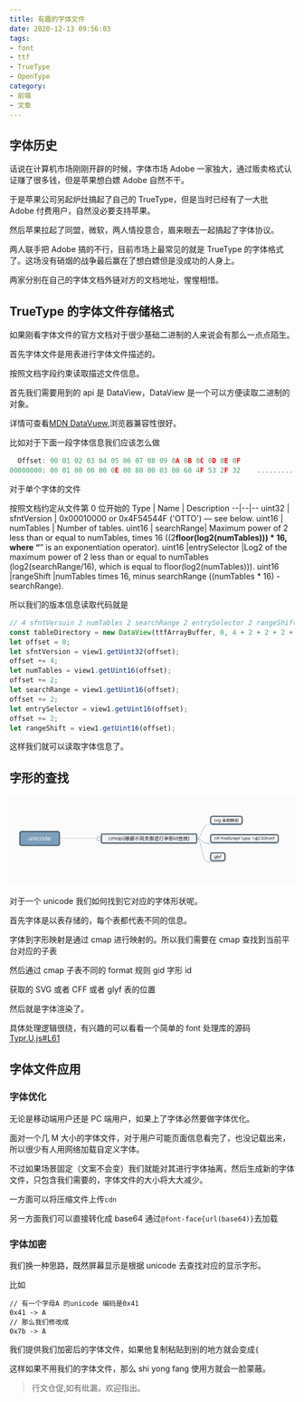 ```yaml
---
title: 有趣的字体文件
date: 2020-12-13 09:56:03
tags:
- font
- ttf
- TrueType
- OpenType
category:
- 前端
- 文章
---
```


## 字体历史

话说在计算机市场刚刚开辟的时候，字体市场 Adobe 一家独大，通过贩卖格式认证赚了很多钱，但是苹果想白嫖 Adobe 自然不干。

于是苹果公司另起炉灶搞起了自己的 TrueType，但是当时已经有了一大批 Adobe 付费用户，自然没必要支持苹果。

然后苹果拉起了同盟，微软，两人情投意合，眉来眼去一起搞起了字体协议。

两人联手把 Adobe 搞的不行，目前市场上最常见的就是 TrueType 的字体格式了。这场没有硝烟的战争最后赢在了想白嫖但是没成功的人身上。

两家分别在自己的字体文档外链对方的文档地址，惺惺相惜。

## TrueType 的字体文件存储格式

如果刚看字体文件的官方文档对于很少基础二进制的人来说会有那么一点点陌生。

首先字体文件是用表进行字体文件描述的。

按照文档字段约束读取描述文件信息。

首先我们需要用到的 api 是 DataView，DataView 是一个可以方便读取二进制的对象。

详情可查看[MDN DataVuew](https://developer.mozilla.org/zh-CN/docs/Web/JavaScript/Reference/Global_Objects/DataView),浏览器兼容性很好。

比如对于下面一段字体信息我们应该怎么做

```javascript
  Offset: 00 01 02 03 04 05 06 07 08 09 0A 0B 0C 0D 0E 0F
00000000: 00 01 00 00 00 0E 00 80 00 03 00 60 4F 53 2F 32    ...........`OS/2
```

对于单个字体的文件

按照文档约定从文件第 0 位开始的
Type | Name | Description
--|--|--
uint32 | sfntVersion | 0x00010000 or 0x4F54544F ('OTTO') — see below.
uint16 | numTables | Number of tables.
uint16 | searchRange| Maximum power of 2 less than or equal to numTables, times 16 ((2**floor(log2(numTables))) \* 16, where “**” is an exponentiation operator).
uint16 |entrySelector |Log2 of the maximum power of 2 less than or equal to numTables (log2(searchRange/16), which is equal to floor(log2(numTables))).
uint16 |rangeShift |numTables times 16, minus searchRange ((numTables \* 16) - searchRange).

所以我们的版本信息读取代码就是

```javascript
// 4 sfntVersuin 2 numTables 2 searchRange 2 entrySelector 2 rangeShift
const tableDirectory = new DataView(ttfArrayBuffer, 0, 4 + 2 + 2 + 2 + 2);
let offset = 0;
let sfntVersion = view1.getUint32(offset);
offset += 4;
let numTables = view1.getUint16(offset);
offset += 2;
let searchRange = view1.getUint16(offset);
offset += 2;
let entrySelector = view1.getUint16(offset);
offset += 2;
let rangeShift = view1.getUint16(offset);
```

这样我们就可以读取字体信息了。

## 字形的查找

![字体的查找](/imgs/funnyfont.png)

对于一个 unicode 我们如何找到它对应的字体形状呢。

首先字体是以表存储的，每个表都代表不同的信息。

字体到字形映射是通过 cmap 进行映射的。所以我们需要在 cmap 查找到当前平台对应的子表

然后通过 cmap 子表不同的 format 规则 gid 字形 id

获取的 SVG 或者 CFF 或者 glyf 表的位置

然后就是字体渲染了。

具体处理逻辑很绕，有兴趣的可以看看一个简单的 font 处理库的源码[Typr.U.js#L61](https://github.com/photopea/Typr.js/blob/gh-pages/src/Typr.U.js#L61)

## 字体文件应用

### 字体优化

无论是移动端用户还是 PC 端用户，如果上了字体必然要做字体优化。

面对一个几 M 大小的字体文件，对于用户可能页面信息看完了，也没记载出来，所以很少有人用网络加载自定义字体。

不过如果场景固定（文案不会变）我们就能对其进行字体抽离，然后生成新的字体文件，只包含我们需要的，字体文件的大小将大大减少。

一方面可以将压缩文件上传`cdn`

另一方面我们可以直接转化成 base64 通过`@font-face{url(base64)}`去加载

### 字体加密

我们换一种思路，既然屏幕显示是根据 unicode 去查找对应的显示字形。

比如

```
// 有一个字母A 的unicode 编码是0x41
0x41 -> A
// 那么我们修改成
0x7b -> A
```

我们提供我们加密后的字体文件，如果他复制粘贴到别的地方就会变成`{`

这样如果不用我们的字体文件，那么 shi yong fang 使用方就会一脸蒙蔽。

> 行文仓促,如有纰漏，欢迎指出。

